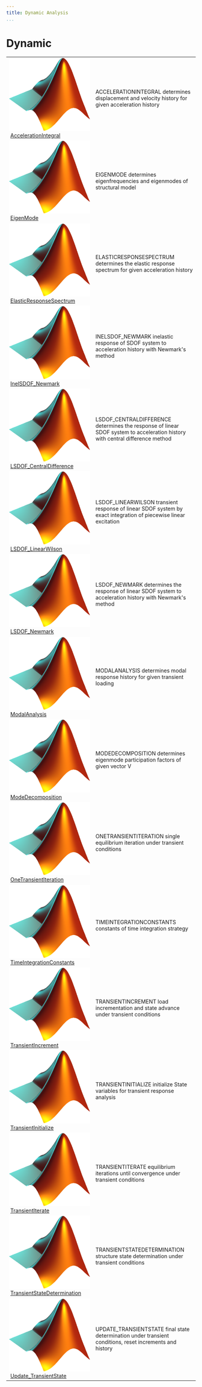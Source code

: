 ```yaml
---
title: Dynamic Analysis
...
```


# Dynamic

<table>
<tr><td><img src="../../../matlab_logo.png" alt="icon name" class="icon">&nbsp;<a href="AccelerationIntegral">AccelerationIntegral</a></td><td>ACCELERATIONINTEGRAL determines displacement and velocity history for given acceleration history </td></tr>
<tr><td><img src="../../../matlab_logo.png" alt="icon name" class="icon">&nbsp;<a href="EigenMode">EigenMode</a></td><td>EIGENMODE determines eigenfrequencies and eigenmodes of structural model </td></tr>
<tr><td><img src="../../../matlab_logo.png" alt="icon name" class="icon">&nbsp;<a href="ElasticResponseSpectrum">ElasticResponseSpectrum</a></td><td>ELASTICRESPONSESPECTRUM determines the elastic response spectrum for given acceleration history </td></tr>
<tr><td><img src="../../../matlab_logo.png" alt="icon name" class="icon">&nbsp;<a href="InelSDOF_Newmark">InelSDOF_Newmark</a></td><td>INELSDOF_NEWMARK inelastic response of SDOF system to acceleration history with Newmark's method </td></tr>
<tr><td><img src="../../../matlab_logo.png" alt="icon name" class="icon">&nbsp;<a href="LSDOF_CentralDifference">LSDOF_CentralDifference</a></td><td>LSDOF_CENTRALDIFFERENCE determines the response of linear SDOF system to acceleration history with central difference method </td></tr>
<tr><td><img src="../../../matlab_logo.png" alt="icon name" class="icon">&nbsp;<a href="LSDOF_LinearWilson">LSDOF_LinearWilson</a></td><td>LSDOF_LINEARWILSON transient response of linear SDOF system by exact integration of piecewise linear excitation </td></tr>
<tr><td><img src="../../../matlab_logo.png" alt="icon name" class="icon">&nbsp;<a href="LSDOF_Newmark">LSDOF_Newmark</a></td><td>LSDOF_NEWMARK determines the response of linear SDOF system to acceleration history with Newmark's method </td></tr>
<tr><td><img src="../../../matlab_logo.png" alt="icon name" class="icon">&nbsp;<a href="ModalAnalysis">ModalAnalysis</a></td><td>MODALANALYSIS determines modal response history for given transient loading </td></tr><tr><td><img src="../../../matlab_logo.png" alt="icon name" class="icon">&nbsp;<a href="ModeDecomposition">ModeDecomposition</a></td><td>MODEDECOMPOSITION determines eigenmode participation factors of given vector V </td></tr><tr><td><img src="../../../matlab_logo.png" alt="icon name" class="icon">&nbsp;<a href="OneTransientIteration">OneTransientIteration</a></td><td>ONETRANSIENTITERATION single equilibrium iteration under transient conditions </td></tr><tr><td><img src="../../../matlab_logo.png" alt="icon name" class="icon">&nbsp;<a href="TimeIntegrationConstants">TimeIntegrationConstants</a></td><td>TIMEINTEGRATIONCONSTANTS constants of time integration strategy </td></tr><tr><td><img src="../../../matlab_logo.png" alt="icon name" class="icon">&nbsp;<a href="TransientIncrement">TransientIncrement</a></td><td>TRANSIENTINCREMENT load incrementation and state advance under transient conditions </td></tr><tr><td><img src="../../../matlab_logo.png" alt="icon name" class="icon">&nbsp;<a href="TransientInitialize">TransientInitialize</a></td><td>TRANSIENTINITIALIZE initialize State variables for transient response analysis </td></tr><tr><td><img src="../../../matlab_logo.png" alt="icon name" class="icon">&nbsp;<a href="TransientIterate">TransientIterate</a></td><td>TRANSIENTITERATE equilibrium iterations until convergence under transient conditions </td></tr><tr><td><img src="../../../matlab_logo.png" alt="icon name" class="icon">&nbsp;<a href="TransientStateDetermination">TransientStateDetermination</a></td><td>TRANSIENTSTATEDETERMINATION structure state determination under transient conditions </td></tr><tr><td><img src="../../../matlab_logo.png" alt="icon name" class="icon">&nbsp;<a href="Update_TransientState">Update_TransientState</a></td><td>UPDATE_TRANSIENTSTATE final state determination under transient conditions, reset increments and history </td></tr></table>



